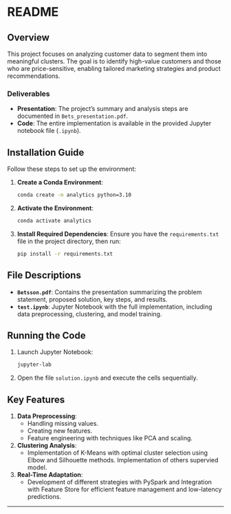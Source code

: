 # README

## Overview

This project focuses on analyzing customer data to segment them into meaningful clusters. The goal is to identify high-value customers and those who are price-sensitive, enabling tailored marketing strategies and product recommendations.

### Deliverables
- **Presentation**: The project’s summary and analysis steps are documented in `Bets_presentation.pdf`.
- **Code**: The entire implementation is available in the provided Jupyter notebook file (`.ipynb`).

## Installation Guide

Follow these steps to set up the environment:

1. **Create a Conda Environment**:
   ```bash
   conda create -n analytics python=3.10
   ```
2. **Activate the Environment**:
   ```bash
   conda activate analytics
   ```
3. **Install Required Dependencies**:
   Ensure you have the `requirements.txt` file in the project directory, then run:
   ```bash
   pip install -r requirements.txt
   ```

## File Descriptions

- **`Betsson.pdf`**: Contains the presentation summarizing the problem statement, proposed solution, key steps, and results.
- **`test.ipynb`**: Jupyter Notebook with the full implementation, including data preprocessing, clustering, and model training.

## Running the Code

1. Launch Jupyter Notebook:
   ```bash
   jupyter-lab
   ```
2. Open the file `solution.ipynb` and execute the cells sequentially.

## Key Features

1. **Data Preprocessing**:
   - Handling missing values.
   - Creating new features.
   - Feature engineering with techniques like PCA and scaling.
2. **Clustering Analysis**:
   - Implementation of K-Means with optimal cluster selection using Elbow and Silhouette methods. Implementation of others supervied model.
3. **Real-Time Adaptation**:
   - Development of different strategies with PySpark and Integration with Feature Store for efficient feature management and low-latency predictions.

---
